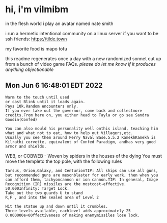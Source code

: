 # hi, i'm vilmibm

in the flesh world i play an avatar named nate smith

i run a hermetic intentional community on a linux server if you want to be ssh friends: https://tilde.town

my favorite food is mapo tofu

this readme regenerates once a day with a new randomized sonnet cut up from a bunch of video game FAQs.
_please do let me know if it produces anything objectionable_

## Mon Jun  6 16:48:01 EDT 2022

    Warm to the touch until used
    or cast Blink until it loads again.
    Pays 10k.Random encounters only.
    If you ever take out the governor, come back and collectmore credits.From here on, you either head to Tayla or go see Sandra Goodin(Confed)
    
    You can also mould his personality well onthis island, teaching him what and what not to eat, how to help out Villagers,etc.
    Usually you see them around Perry Naval Base.5.5.2 KamekhKamekh is Kilrathi corvette, equivalent of Confed Paradigm, andhas very good armor and shields.
      WEB, or COBWEB - Woven by spiders in the houses of the dying
    You must move the templeto the top pole, with the following rules
    
    Tarsus, Orion,Galaxy, and CenturionTIP: All ships can use all guns, but recommended guns are mesonblaster for early work, then when you can afford them, tachyoncannon or ion cannon.TIP: In general, Image Recognition (IR) missiles are the mostcost-effective.
    50,000Infinity: Target Lock.
    Take out the two guards U to stand
    R,F , and into the sealed area of Level 2
    
    Hit the statue up and down until it crumbles.
    Three levels available, eachlevel adds approximately 25 0.000000e+00ffectiveness of making enemymissiles lose lock.
